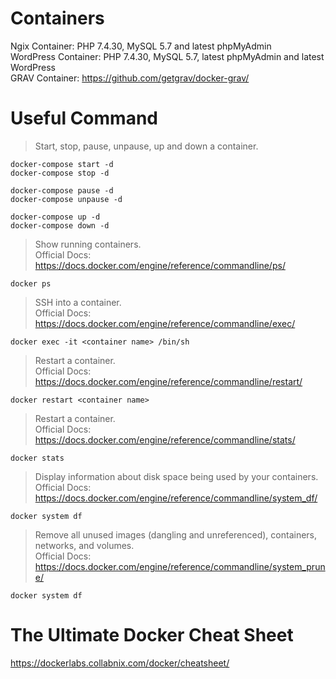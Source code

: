 # Containers

Ngix Container: PHP 7.4.30, MySQL 5.7 and latest phpMyAdmin\
WordPress Container: PHP 7.4.30, MySQL 5.7, latest phpMyAdmin and latest WordPress\
GRAV Container: https://github.com/getgrav/docker-grav/

# Useful Command


> Start, stop, pause, unpause, up and down a container.
```
docker-compose start -d
docker-compose stop -d

docker-compose pause -d
docker-compose unpause -d

docker-compose up -d
docker-compose down -d
```


> Show running containers.\
Official Docs: https://docs.docker.com/engine/reference/commandline/ps/
```
docker ps
```


> SSH into a container.\
Official Docs: https://docs.docker.com/engine/reference/commandline/exec/
```
docker exec -it <container name> /bin/sh
```


> Restart a container.\
Official Docs: https://docs.docker.com/engine/reference/commandline/restart/
```
docker restart <container name>
```


> Restart a container.\
Official Docs: https://docs.docker.com/engine/reference/commandline/stats/
```
docker stats
```


> Display information about disk space being used by your containers.\
Official Docs: https://docs.docker.com/engine/reference/commandline/system_df/
```
docker system df
```


> Remove all unused images (dangling and unreferenced), containers, networks, and volumes.\
Official Docs: https://docs.docker.com/engine/reference/commandline/system_prune/
```
docker system df
```


# The Ultimate Docker Cheat Sheet
https://dockerlabs.collabnix.com/docker/cheatsheet/
